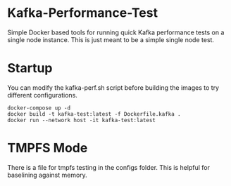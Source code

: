 # Kafka-Performance-Test
Simple Docker based tools for running quick Kafka performance tests on a single node instance.  This is just meant to be a simple single node test.

# Startup
You can modify the kafka-perf.sh script before building the images to try different configurations.

```
docker-compose up -d
docker build -t kafka-test:latest -f Dockerfile.kafka .
docker run --network host -it kafka-test:latest
```

# TMPFS Mode
There is a file for tmpfs testing in the configs folder.  This is helpful for baselining against memory.


